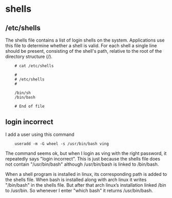 # shells

## /etc/shells

The shells file contains a list of login shells on the system. Applications use this file to determine whether a shell is valid. For each shell a single line should be present, consisting of the shell's path, relative to the root of the directory structure (/).

        # cat /etc/shells

        #
        # /etc/shells
        #

        /bin/sh
        /bin/bash

        # End of file

## login incorrect

I add a user using this command

        useradd -m -G wheel -s /usr/bin/bash ving

The command seems ok, but when I login as ving with the right password, it repeatedly says "login incorrect".
This is just because the shells file does not contain "/usr/bin/bash" although /usr/bin/bash is linked to /bin/bash.

When a shell program is installed in linux, its corresponding path is added to the shells file. When bash is installed along with arch linux it writes "/bin/bash" in the shells file. But after that arch linux’s installation linked /bin to /usr/bin. So whenever I enter "which bash" it returns /usr/bin/bash.
